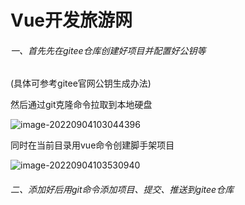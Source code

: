# Vue开发旅游网

###### 一、首先先在gitee仓库创建好项目并配置好公钥等

(具体可参考gitee官网公钥生成办法)

然后通过git克隆命令拉取到本地硬盘

![image-20220904103044396](/Users/wx/Documents/gitee/vue-travel/md/assets/image-20220904103044396.png)

同时在当前目录用vue命令创建脚手架项目

![image-20220904103530940](/Users/wx/Documents/gitee/vue-travel/md/assets/image-20220904103530940.png)

###### 二、添加好后用git命令添加项目、提交、推送到gitee仓库

